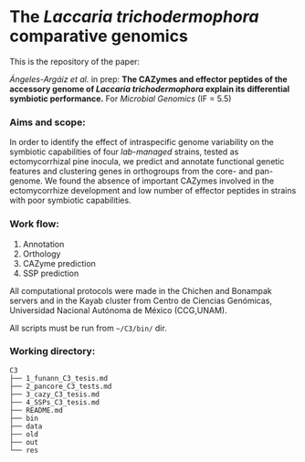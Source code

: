 # The *Laccaria trichodermophora* comparative genomics

This is the repository of the paper:

*Ángeles-Argáiz et al.* in prep: **The CAZymes and effector peptides of the accessory genome of *Laccaria trichodermophora* explain its differential symbiotic performance.** For *Microbial Genomics* (IF = 5.5) 

### **Aims and scope:**

In order to identify the effect of intraspecific genome variability on the symbiotic capabilities of four *lab-managed* strains, tested as ectomycorrhizal pine inocula, we predict and annotate functional genetic features and clustering genes in orthogroups from the core- and pan-genome. We found the absence of important CAZymes involved in the ectomycorrhize development and low number of effector peptides in strains with poor symbiotic capabilities.

### **Work flow:**

1. Annotation
2. Orthology
3. CAZyme prediction
4. SSP prediction

All computational protocols were made in the Chichen and Bonampak servers and in the Kayab cluster from Centro de Ciencias Genómicas, Universidad Nacional Autónoma de México (CCG,UNAM).

All scripts must be run from `~/C3/bin/` dir.

### Working directory:

```
C3
├── 1_funann_C3_tesis.md
├── 2_pancore_C3_tests.md
├── 3_cazy_C3_tesis.md
├── 4_SSPs_C3_tesis.md
├── README.md
├── bin
├── data
├── old
├── out
└── res
```

